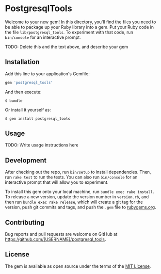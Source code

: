 # PostgresqlTools

Welcome to your new gem! In this directory, you'll find the files you need to be able to package up your Ruby library into a gem. Put your Ruby code in the file `lib/postgresql_tools`. To experiment with that code, run `bin/console` for an interactive prompt.

TODO: Delete this and the text above, and describe your gem

## Installation

Add this line to your application's Gemfile:

```ruby
gem 'postgresql_tools'
```

And then execute:

    $ bundle

Or install it yourself as:

    $ gem install postgresql_tools

## Usage

TODO: Write usage instructions here

## Development

After checking out the repo, run `bin/setup` to install dependencies. Then, run `rake test` to run the tests. You can also run `bin/console` for an interactive prompt that will allow you to experiment.

To install this gem onto your local machine, run `bundle exec rake install`. To release a new version, update the version number in `version.rb`, and then run `bundle exec rake release`, which will create a git tag for the version, push git commits and tags, and push the `.gem` file to [rubygems.org](https://rubygems.org).

## Contributing

Bug reports and pull requests are welcome on GitHub at https://github.com/[USERNAME]/postgresql_tools.


## License

The gem is available as open source under the terms of the [MIT License](http://opensource.org/licenses/MIT).

